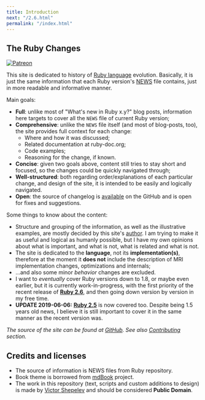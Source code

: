 ```yaml
---
title: Introduction
next: "/2.6.html"
permalink: "/index.html"
---
```


## The Ruby Changes

[![Patreon](https://img.shields.io/badge/patreon-donate-blue.svg)](https://www.patreon.com/zverok)

This site is dedicated to history of [Ruby language](http://ruby-lang.org/) evolution. Basically, it is just the same information that each Ruby version's [NEWS](https://github.com/ruby/ruby/blob/trunk/NEWS) file contains, just in more readable and informative manner.

Main goals:

* **Full**: unlike most of "What's new in Ruby x.y?" blog posts, information here targets to cover all the `NEWS` file of current Ruby version;
* **Comprehensive**: unlike the `NEWS` file itself (and most of blog-posts, too), the site provides full context for each change:
  * Where and how it was discussed;
  * Related documentation at ruby-doc.org;
  * Code examples;
  * Reasoning for the change, if known.
* **Concise**: given two goals above, content still tries to stay short and focused, so the changes could be quickly navigated through;
* **Well-structured**: both regarding order/explanations of each particular change, and design of the site, it is intended to be easily and logically navigated.
* **Open**: the source of changelog is [available](https://github.com/rubyreferences/rubychanges) on the GitHub and is open for fixes and suggestions.

Some things to know about the content:

* Structure and grouping of the information, as well as the illustrative examples, are mostly decided by this site's [author](https://zverok.github.io). I am trying to make it as useful and logical as humanly possible, but I have my own opinions about what is important, and what is not, what is related and what is not.
* The site is dedicated to the **language**, not its **implementation(s)**, therefore at the moment it **does not** include the description of MRI implementation changes, optimizations and internals;
* ...and also some minor _behavior_ changes are excluded.
* I want to _eventually_ cover Ruby versions down to 1.8, or maybe even earlier, but it is currently work-in-progress, with the first priority of the recent release of **[Ruby 2.6](/2.6.html)**, and then going down version by version in my free time.
* **UPDATE 2019-06-06:** **[Ruby 2.5](/2.5.html)** is now covered too. Despite being 1.5 years old news, I believe it is still important to cover it in the same manner as the recent version was.

_The source of the site can be found at [GitHub](https://github.com/rubyreferences/rubychanges). See also [Contributing](/Contributing.html) section._

## Credits and licenses

* The source of information is NEWS files from Ruby repository.
* Book theme is borrowed from [mdBook](https://github.com/rust-lang-nursery/mdBook) project.
* The work in this repository (text, scripts and custom additions to design) is made by [Victor Shepelev](https://zverok.github.io) and should be considered **Public Domain**.